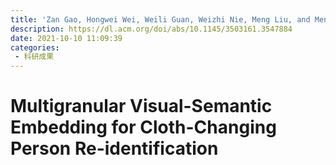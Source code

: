 ```yaml
---
title: 'Zan Gao, Hongwei Wei, Weili Guan, Weizhi Nie, Meng Liu, and Meng Wang. 2022. Multigranular Visual-Semantic Embedding for Cloth-Changing Person Re-identification. In Proceedings of the 30th ACM International Conference on Multimedia (MM '22). Association for Computing Machinery, New York, NY, USA, 3703–3711.'
description: https://dl.acm.org/doi/abs/10.1145/3503161.3547884 
date: 2021-10-10 11:09:39
categories:
 - 科研成果
---
```

# Multigranular Visual-Semantic Embedding for Cloth-Changing Person Re-identification